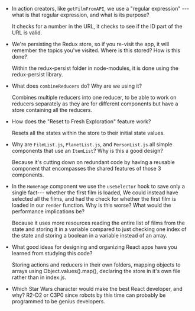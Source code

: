 - In action creators, like `getFilmFromAPI`, we use a "regular expression" ---
  what is that regular expression, and what is its purpose?

  It checks for a number in the URL, it checks to see if the ID part of the URL is valid.
  

- We're persisting the Redux store, so if you re-visit the app, it will remember
  the topics you've visited. Where is this stored? How is this done?

  Within the redux-persist folder in node-modules, it is done using the redux-persist library.
  

- What does `combineReducers` do? Why are we using it? 
  
  Combines multiple reducers into one reducer, to be able to work on reducers separately as they are for different components but have a store containing all the reducers.


- How does the "Reset to Fresh Exploration" feature work?

  Resets all the states within the store to their initial state values.


- Why are `FilmList.js`, `PlanetList.js`, and 
  `PersonList.js` all simple components that use an `ItemList`?
  Why is this a good design?

  Because it's cutting down on redundant code by having a reusable component that encompasses the shared features of those 3 components.


- In the `HomePage` component we use the `useSelector` hook to save only a single fact---
  whether the first film is loaded, We could instead have selected all the
  films, and had the check for whether the first film is loaded in our
  `render` function. Why is this worse? What would the performance implications
  be?

  Because it uses more resources reading the entire list of films from the state and storing it in a variable compared to just checking one index of the state and storing a boolean in a variable instead of an array.

  
- What good ideas for designing and organizing React apps have you learned from
  studying this code?

  Storing actions and reducers in their own folders, mapping objects to arrays using Object.values().map(), declaring the store in it's own file rather than in index.js.

  
- Which Star Wars character would make the best React developer, and why?
  R2-D2 or C3P0 since robots by this time can probably be programmed to be genius developers.